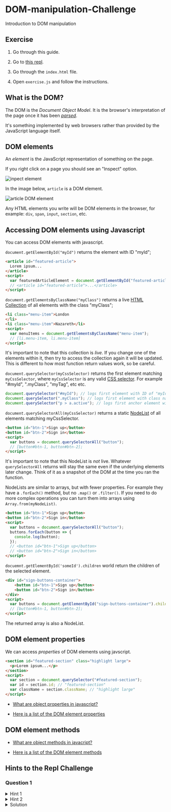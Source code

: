 # DOM-manipulation-Challenge
Introduction to DOM manipulation

## Exercise

1. Go through this guide.

2. Go to [this repl](https://repl.it/@Karyum1/DOM-manipulation-Challenge-A).

3. Go through the `index.html` file.

4. Open `exercise.js` and follow the instructions.

## What is the DOM?

The DOM is the _Document Object Model_. It is the browser's interpretation of the page once it has been [_parsed_](https://developer.mozilla.org/en-US/docs/Glossary/Parse).

It's something implemented by web browsers rather than provided by the JavaScript language itself.

## DOM elements

An _element_ is the JavaScript representation of something on the page.

If you right click on a page you should see an "Inspect" option.

![inpect element](https://raw.githubusercontent.com/foundersandcoders/DOM-manipulation-Challenge/master/assets/inspect-element.png)

In the image below, `article` is a DOM element.

![article DOM element](https://raw.githubusercontent.com/foundersandcoders/DOM-manipulation-Challenge/master/assets/article-element.png)

Any HTML elements you write will be DOM elements in the browser, for example: `div`, `span`, `input`, `section`, etc.

## Accessing DOM elements using Javascript

You can access DOM elements with javascript.

`document.getElementById("myId")` returns the element with ID "myId";
```html
<article id="featured-article">
  Lorem ipsum...
</article>
<script>
  var featuredArticleElement = document.getElementById("featured-article");
  // <article id="featured-article">...</article>
</script>
```

`document.getElementsByClassName("myClass")` returns a live [HTML Collection](https://developer.mozilla.org/en-US/docs/Web/API/HTMLCollection) of all elements with the class "myClass";

```html
<li class="menu-item">London
</li>
<li class="menu-item">Nazareth</li>
<script>
  var menuItems = document.getElementsByClassName("menu-item");
  // [li.menu-item, li.menu-item]
</script>
```

It's important to note that this collection is _live_. If you change one of the elements within it, then try to access the collection again it will be updated. This is different to how most function return values work, so be careful.

`document.querySelector(myCssSelector)` returns the first element matching `myCssSelector`, where `myCssSelector` is any valid [CSS selector](https://developer.mozilla.org/en-US/docs/Web/CSS/CSS_Selectors). For example "#myId", ".myClass", "myTag", etc etc.

```js
document.querySelector("#myId"); // logs first element with ID of "myId"
document.querySelector(".myClass"); // logs first element with class name of "myClass"
document.querySelector("p > a.active"); // logs first anchor element with class name of "active" that is within a paragraph
```

`document.querySelectorAll(myCssSelector)` returns a static [NodeList](https://developer.mozilla.org/en-US/docs/Web/API/NodeList) of all elements matching myCssSelector.

```html
<button id="btn-1">Sign up</button>
<button id="btn-2">Sign in</button>
<script>
  var buttons = document.querySelectorAll("button");
  // [button#btn-1, button#btn-2];
</script>
```
It's important to note that this NodeList is _not_ live. Whatever `querySelectorAll` returns will stay the same even if the underlying elements later change. Think of it as a snapshot of the DOM at the time you ran the function.

NodeLists are similar to arrays, but with fewer properties. For example they have a `.forEach()` method, but no `.map()` or `.filter()`. If you need to do more complex operations you can turn them into arrays using `Array.from(myNodeList)`.

```html
<button id="btn-1">Sign up</button>
<button id="btn-2">Sign in</button>
<script>
  var buttons = document.querySelectorAll("button");
  buttons.forEach(button => {
    console.log(button);
  });
  // <button id="btn-1">Sign up</button>
  // <button id="btn-2">Sign in</button>
</script>
```

`docuemnt.getElementById('someId').children` world return the children of the selected element.

```html
<div id="sign-buttons-container">
    <button id="btn-1">Sign up</button>
    <button id="btn-2">Sign in</button>
</div>
<script>
  var buttons = document.getElementById("sign-buttons-container").children;
  // [button#btn-1, button#btn-2];
</script>
```

The returned array is also a NodeList.

## DOM element properties

We can access _properties_ of DOM elements using javscript.

```html
<section id="featured-section" class="highlight large">
  <p>Lorem ipsum...</p>
</section>
<script>
  var section = document.querySelector("#featured-section");
  var id = section.id; // "featured-section"
  var className = section.className; // "highlight large"
</script>
```

- [What are object properties in javascript?](https://www.w3schools.com/js/js_properties.asp)

- [Here is a list of the DOM element properties](https://developer.mozilla.org/en-US/docs/Web/API/Element#Properties)

## DOM element methods

- [What are object methods in javacript?](https://www.w3schools.com/js/js_object_methods.asp)

- [Here is a list of the DOM element methods](https://developer.mozilla.org/en-US/docs/Web/API/Element#Methods)

## Hints to the Repl Challenge

### Question 1
<details><summary>Hint 1</summary>
<p>
The first step is to simply access the DOM 'introduction' element. 
  
By convention, we put this into a variable, like so:
  ```var introductionElement = document.getElementById('introduction');```
</p>
</details>

<details><summary>Hint 2</summary>
<p>
The second step is to add or remove the class '.highlight', depending on whether or not it is currently being applied to the introduction paragraph element. As we can see, there we only have the class 'introduction currently within the <p> tag:

![](https://i.imgur.com/KVcxk7w.png)

As in the above guide, we can use the .contains() method to check if a property on the DOM object:

```
introductionElement.classList.contains('highlight');

```

We can also use the 'add', 'remove', or toggle methods to add or remove classes, ID's, etc from DOM elements - eg:


```

    introductionElement.classList.remove('highlight')

    introductionElement.classList.add('highlight')

```  
</p>
</details>

<details><summary>Solution</summary>
<p>

```javascript

var toggleHighlight = function () {

// Code here
console.log(1);

let introductionElement = document.querySelector('#introduction');

if (introductionElement.classList.contains('highlight')) {
    introductionElement.classList.remove('highlight')}
  }
  else {
    introductionElement.classList.add('highlight');
    }
}

```
</p>
</details>
